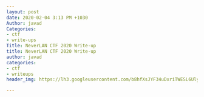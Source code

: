 ```yaml
---
layout: post
date: 2020-02-04 3:13 PM +1030
Author: javad
Categories:
- ctf
- write-ups
Title: NeverLAN CTF 2020 Write-up
title: NeverLAN CTF 2020 Write-up
author: javad
categories:
- ctf
- writeups
header_img: https://lh3.googleusercontent.com/b8hfXsJYF34uDxriTWESL6Uly5j533hH72u4AlkcTIVuuNJifs-UhyKIWaq-Z67NwxbWPMLNUmWsL2i1Q3IW=w1366-h695-rw

---
```

